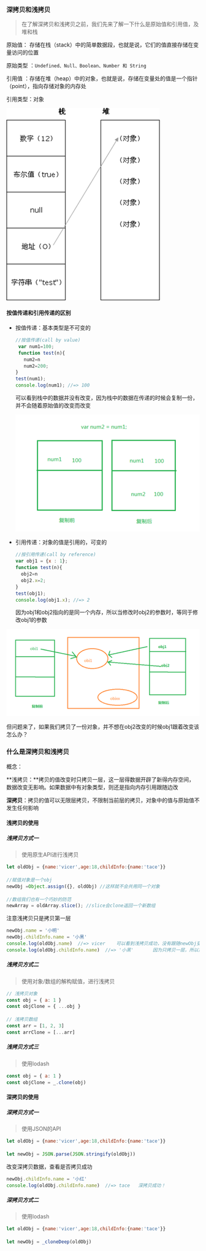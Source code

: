 ### 深拷贝和浅拷贝

> 在了解深拷贝和浅拷贝之前，我们先来了解一下什么是原始值和引用值，及堆和栈

原始值：  存储在栈（stack）中的简单数据段，也就是说，它们的值直接存储在变量访问的位置

原始类型 ：`Undefined、Null、Boolean、Number 和 String `



引用值 ：存储在堆（heap）中的对象，也就是说，存储在变量处的值是一个指针（point），指向存储对象的内存处

引用类型：对象

<img src=".\img\深拷贝浅拷贝的堆栈.png" alt="image-20210528081924695" style="zoom:50%;" />

#### 按值传递和引用传递的区别

* 按值传递：基本类型是不可变的

  ```js
  //按值传递(call by value)
   var num1=100;
   function test(n){
     num2=n
  	 num2=200; 
  } 
  test(num1); 
  console.log(num1); //=> 100
  ```

  可以看到栈中的数据并没有改变，因为栈中的数据在传递的时候会复制一份，并不会随着原始值的改变而改变

  <img src=".\img\深拷贝和浅拷贝的按值传递.png" alt="image-20210528083701121" style="zoom:50%;" />

* 引用传递：对象的值是引用的，可变的

  ```js
  //按引用传递(call by reference) 
  var obj1 = {x : 1};
  function test(n){ 
    obj2=n
  	obj2.x=2; 
  } 
  test(obj1);
  console.log(obj1.x); //=> 2
  ```

  因为obj1和obj2指向的是同一个内存，所以当修改时obj2的参数时，等同于修改obj1的参数

<img src=".\img\深拷贝浅拷贝的引用传递.png" alt="image-20210528085140756" style="zoom:50%;" />

但问题来了，如果我们拷贝了一份对象，并不想在obj2改变的时候obj1跟着改变该怎么办？

### 什么是深拷贝和浅拷贝

概念：

**浅拷贝：**拷贝的值改变时只拷贝一层，这一层得数据开辟了新得内存空间，数据改变无影响。如果数据中有对象类型，则还是指向内存引用跟随边改

**深拷贝**：拷贝的值可以无限层拷贝，不限制当前层的拷贝，对象中的值与原始值不发生任何影响



#### 浅拷贝的使用

##### 浅拷贝方式一

> 使用原生API进行浅拷贝

```js
let oldObj = {name:'vicer',age:18,childInfo:{name:'tace'}}

//赋值对象是一个obj
newObj =Object.assign({}, oldObj) //这样就不会共用同一个对象

//数组我们也有一个巧妙的防范
newArray = oldArray.slice(); //slice会clone返回一个新数组
```

注意浅拷贝只是拷贝第一层

```js
newObj.name = '小明'
newObj.childInfo.name = '小黑'
console.log(oldObj.name)  //=> vicer	可以看到浅拷贝成功，没有跟随newObj变化
console.log(oldObj.childInfo.name)	//=> '小黑'		因为只拷贝一层，所以第二层的数据还是指向内存地址，跟随改变
```

##### 浅拷贝方式二

> 使用对象/数组的解构赋值，进行浅拷贝

```js
// 浅拷贝对象
const obj = { a: 1 }
const objClone = { ...obj }

// 浅拷贝数组
const arr = [1, 2, 3]
const arrClone = [...arr]
```

##### 浅拷贝方式三

> 使用lodash

```js
const obj = { a: 1 }
const objClone = _.clone(obj)
```



#### 深拷贝的使用

##### 深拷贝方式一

> 使用JSON的API

```js
let oldObj = {name:'vicer',age:18,childInfo:{name:'tace'}}

let newObj = JSON.parse(JSON.stringify(oldObj))
```

改变深拷贝数据，查看是否拷贝成功

```js
newObj.childInfo.name = '小红'
console.log(oldObj.childInfo.name)	//=> tace   深拷贝成功！
```

##### 深拷贝方式二

> 使用lodash

```js
let oldObj = {name:'vicer',age:18,childInfo:{name:'tace'}}

let newObj = _cloneDeep(oldObj)
```



